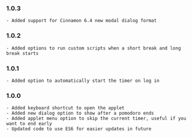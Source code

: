 ### 1.0.3
    - Added support for Cinnamon 6.4 new modal dialog format

### 1.0.2
    - Added options to run custom scripts when a short break and long break starts

### 1.0.1
    - Added option to automatically start the timer on log in

### 1.0.0
    - Added keyboard shortcut to open the applet
    - Added new dialog option to show after a pomodoro ends
    - Added applet menu option to skip the current timer, useful if you want to end early
    - Updated code to use ES6 for easier updates in future